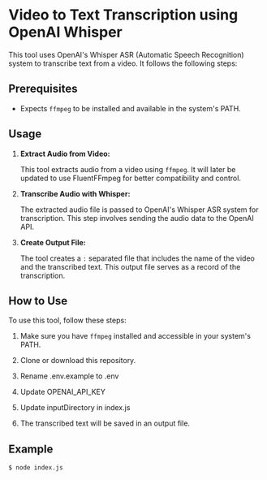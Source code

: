 # Video to Text Transcription using OpenAI Whisper

This tool uses OpenAI's Whisper ASR (Automatic Speech Recognition) system to transcribe text from a video. It follows the following steps:

## Prerequisites
- Expects `ffmpeg` to be installed and available in the system's PATH.

## Usage

1. **Extract Audio from Video:**

   This tool extracts audio from a video using `ffmpeg`. It will later be updated to use FluentFFmpeg for better compatibility and control.

2. **Transcribe Audio with Whisper:**

   The extracted audio file is passed to OpenAI's Whisper ASR system for transcription. This step involves sending the audio data to the OpenAI API.

3. **Create Output File:**

   The tool creates a `:` separated file that includes the name of the video and the transcribed text. This output file serves as a record of the transcription.

## How to Use

To use this tool, follow these steps:

1. Make sure you have `ffmpeg` installed and accessible in your system's PATH.

2. Clone or download this repository.

3. Rename .env.example to .env

4. Update OPENAI_API_KEY

5. Update inputDirectory in index.js

6. The transcribed text will be saved in an output file.

## Example

```bash
$ node index.js
